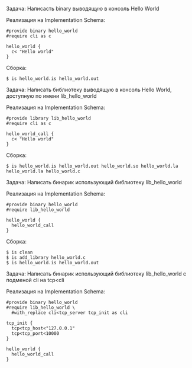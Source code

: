 Задача:
  Написасть binary выводящую в консоль Hello World

Реализация на Implementation Schema:

    #provide binary hello_world
    #require cli as c

    hello_world {
      c< "Hello world"
    }

Сборка:

    $ is hello_world.is hello_world.out

Задача:
  Написать библиотеку выводящую в консоль Hello World, доступную по имени lib_hello_world

Реализация на Implementation Schema:

    #provide library lib_hello_world
    #require cli as c

    hello_world_call {
      c< "Hello world"
    }

Сборка:

    $ is hello_world.is hello_world.out hello_world.so hello_world.la hello_world.la hello_world.c

Задача:
  Написать бинарик использующий библиотеку lib_hello_world
  
Реализация на Implementation Schema:

    #provide binary hello_world
    #require lib_hello_world
    
    hello_world {
      hello_world_call
    }
    
Сборка:

    $ is clean
    $ is add_library hello_world.c
    $ is hello_world.is hello_world.out

Задача:
  Написать бинарик использующий библиотеку lib_hello_world с подменой cli на tcp<cli
  
Реализация на Implementation Schema:

    #provide binary hello_world
    #require lib_hello_world \
      #with_replace cli<tcp_server tcp_init as cli
    
    tcp_init {
      tcp<tcp_host<"127.0.0.1"
      tcp<tcp_port<10000
    }
    
    hello_world {
      hello_world_call
    }

